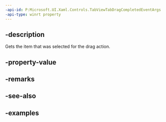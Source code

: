 ```yaml
---
-api-id: P:Microsoft.UI.Xaml.Controls.TabViewTabDragCompletedEventArgs.Item
-api-type: winrt property
---
```


## -description

Gets the item that was selected for the drag action.

## -property-value

## -remarks

## -see-also

## -examples

